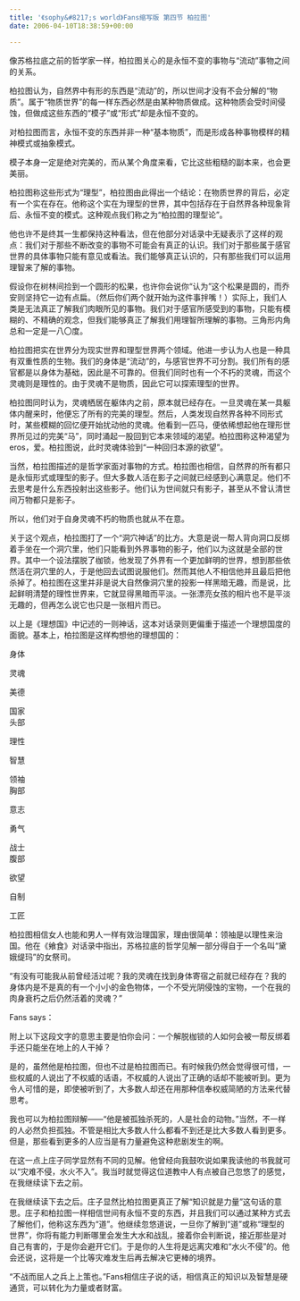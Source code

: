 ```yaml
---
title: '《sophy&#8217;s world》Fans缩写版 第四节 柏拉图'
date: 2006-04-10T18:38:59+00:00

---
```

像苏格拉底之前的哲学家一样，柏拉图关心的是永恒不变的事物与&#8220;流动&#8221;事物之间的关系。

柏拉图认为，自然界中有形的东西是&#8220;流动&#8221;的，所以世间才没有不会分解的&#8220;物质&#8221;。属于&#8220;物质世界&#8221;的每一样东西必然是由某种物质做成。这种物质会受时间侵蚀，但做成这些东西的&#8220;模子&#8221;或&#8220;形式&#8221;却是永恒不变的。

对柏拉图而言，永恒不变的东西并非一种&#8220;基本物质&#8221;，而是形成各种事物模样的精神模式或抽象模式。

模子本身一定是绝对完美的，而从某个角度来看，它比这些粗糙的副本来，也会更美丽。

柏拉图称这些形式为&#8220;理型&#8221;，柏拉图由此得出一个结论：在物质世界的背后，必定有一个实在存在。他称这个实在为理型的世界，其中包括存在于自然界各种现象背后、永恒不变的模式。这种观点我们称之为&#8220;柏拉图的理型论&#8221;。

他也许不是终其一生都保持这种看法，但在他部分对话录中无疑表示了这样的观点：我们对于那些不断改变的事物不可能会有真正的认识。我们对于那些属于感官世界的具体事物只能有意见或看法。我们能够真正认识的，只有那些我们可以运用理智来了解的事物。

假设你在树林间捡到一个圆形的松果，也许你会说你&#8220;认为&#8221;这个松果是圆的，而乔安则坚持它一边有点扁。（然后你们两个就开始为这件事拌嘴！）实际上，我们人类是无法真正了解我们肉眼所见的事物。我们对于感官所感受到的事物，只能有模糊的、不精确的观念，但我们能够真正了解我们用理智所理解的事物。三角形内角总和一定是一八〇度。

柏拉图把实在世界分为现实世界和理型世界两个领域。他进一步认为人也是一种具有双重性质的生物。我们的身体是&#8220;流动&#8221;的，与感官世界不可分割。我们所有的感官都是以身体为基础，因此是不可靠的。但我们同时也有一个不朽的灵魂，而这个灵魂则是理性的。由于灵魂不是物质，因此它可以探索理型的世界。

柏拉图同时认为，灵魂栖居在躯体内之前，原本就已经存在。一旦灵魂在某一具躯体内醒来时，他便忘了所有的完美的理型。然后，人类发现自然界各种不同形式时，某些模糊的回忆便开始扰动他的灵魂。他看到一匹马，便依稀想起他在理形世界所见过的完美&#8220;马&#8221;，同时涌起一股回到它本来领域的渴望。柏拉图称这种渴望为eros，爱。柏拉图说，此时灵魂体验到&#8220;一种回归本源的欲望&#8221;。

当然，柏拉图描述的是哲学家面对事物的方式。柏拉图也相信，自然界的所有都只是永恒形式或理型的影子。但大多数人活在影子之间就已经感到心满意足。他们不去思考是什么东西投射出这些影子。他们认为世间就只有影子，甚至从不曾认清世间万物都只是影子。

所以，他们对于自身灵魂不朽的物质也就从不在意。

关于这个观点，柏拉图打了一个&#8220;洞穴神话&#8221;的比方。大意是说一帮人背向洞口反绑着手坐在一个洞穴里，他们只能看到外界事物的影子，他们以为这就是全部的世界。其中一个设法摆脱了枷锁，他发现了外界有一个更加鲜明的世界，想到那些依然活在洞穴里的人，于是他回去试图说服他们。然而其他人不相信他并且最后把他杀掉了。柏拉图在这里并非是说大自然像洞穴里的投影一样黑暗无趣，而是说，比起鲜明清楚的理性世界来，它就显得黑暗而平淡。一张漂亮女孩的相片也不是平淡无趣的，但再怎么说它也只是一张相片而已。

以上是《理想国》中记述的一则神话，这本对话录则更偏重于描述一个理想国度的面貌。基本上，柏拉图是这样构想他的理想国的：

身体
   
灵魂
   
美德
   
国家  
头部
   
理性
   
智慧
   
领袖  
胸部
   
意志
   
勇气
   
战士  
腹部
   
欲望
   
自制
   
工匠

柏拉图相信女人也能和男人一样有效治理国家，理由很简单：领袖是以理性来治国。他在《飨食》对话录中指出，苏格拉底的哲学见解一部分得自于一个名叫&#8220;黛娥缇玛&#8221;的女祭司。

&#8220;有没有可能我从前曾经活过呢？我的灵魂在找到身体寄宿之前就已经存在？我的身体内是不是真的有一个小小的金色物体，一个不受光阴侵蚀的宝物，一个在我的肉身衰朽之后仍然活着的灵魂？&#8221;

Fans says：

附上以下这段文字的意思主要是怕你会问：一个解脱枷锁的人如何会被一帮反绑着手还只能坐在地上的人干掉？

是的，虽然他是柏拉图，但也不过是柏拉图而已。有时候我仍然会觉得很可惜，一些权威的人说出了不权威的话语，不权威的人说出了正确的话却不能被听到。更为令人可惜的是，即使被听到了，大多数人却还在用那种信奉权威简陋的方法来代替思考。

我也可以为柏拉图辩解——&#8220;他是被孤独杀死的，人是社会的动物。&#8221;当然，不一样的人必然负担孤独。不管是相比大多数人什么都看不到还是比大多数人看到更多。但是，那些看到更多的人应当是有力量避免这种悲剧发生的啊。

在这一点上庄子同学显然有不同的见解。他曾经向我鼓吹说如果我读他的书我就可以&#8220;灾难不侵，水火不入&#8221;。我当时就觉得这位道教中人有点被自己忽悠了的感觉，在我继续读下去之前。

在我继续读下去之后。庄子显然比柏拉图更真正了解&#8220;知识就是力量&#8221;这句话的意思。庄子和柏拉图一样相信世间有永恒不变的东西，并且我们可以通过某种方式去了解他们，他称这东西为&#8220;道&#8221;。他继续忽悠道说，一旦你了解到&#8220;道&#8221;或称&#8220;理型的世界&#8221;，你将有能力判断哪里会发生大水和战乱，接着你会判断说，接近那些是对自己有害的，于是你会避开它们。于是你的人生将是远离灾难和&#8220;水火不侵&#8221;的。他会还说，这将是一个比等灾难发生后再去解决它更棒的境界。

&#8220;不战而屈人之兵上上策也。&#8221;Fans相信庄子说的话，相信真正的知识以及智慧是硬通货，可以转化为力量或者财富。

